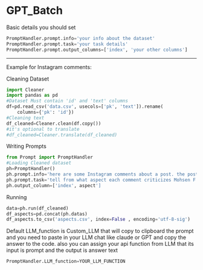 # GPT_Batch
Basic details you should set
```python
PromptHandler.prompt.info='your info about the dataset'
PromptHandler.prompt.task='your task details'
PromptHandler.prompt.output_columns=['index', 'your other columns']
```
----------------------------------------------
Example for Instagram comments:

Cleaning Dataset
```python
import Cleaner
import pandas as pd
#Dataset Must contain 'id' and 'text' columns
df=pd.read_csv('data.csv', usecols=['pk', 'text']).rename(
    columns={'pk': 'id'})
#Cleaning text
df_cleaned=Cleaner.clean(df.copy())
#it's optional to translate
#df_cleaned=Cleaner.translate(df_cleaned)
```

Writing Prompts
```python
from Prompt import PromptHandler
#Loading Cleaned dataset
ph=PromptHandler()
ph.prompt.info='here are some Instagram comments about a post. the post is a video that shows blah blah. "Mohsen F" is the owner of the post.'
ph.prompt.task='tell from what aspect each comment criticizes Mohsen F. aspects title must be short.'
ph.output_column=['index', aspect']
```

Running
```python
data=ph.run(df_cleaned)
df_aspects=pd.concat(ph.datas)
df_aspects.to_csv('aspects.csv', index=False , encoding='utf-8-sig')

```

Default LLM_function is Custom_LLM that will copy to clipboard the prompt and 
you need to paste in your LLM chat like claude or GPT and copy the answer 
to the code.
also you can assign your api function from LLM that its input is prompt and 
the output is answer text

```python
PromptHandler.LLM_function=YOUR_LLM_FUNCTION
```